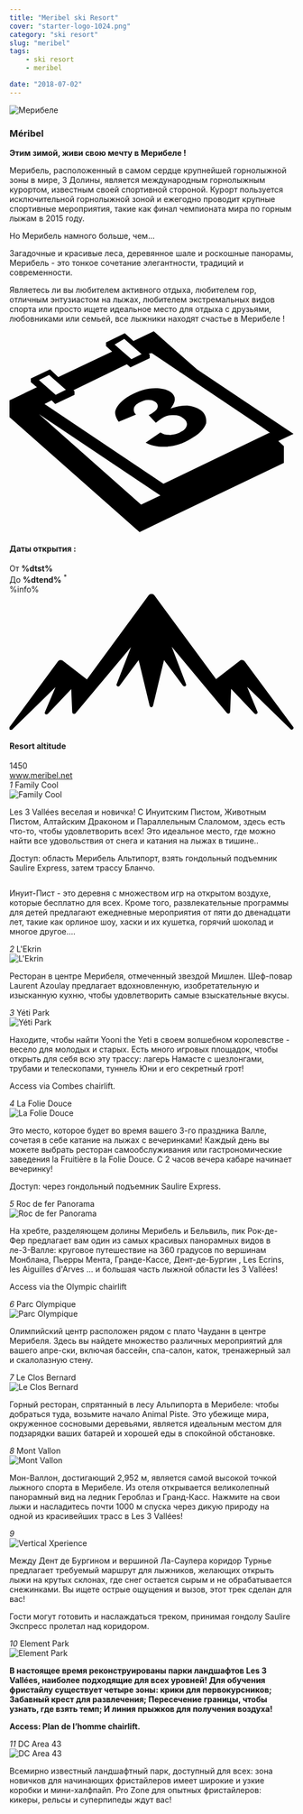 ```yaml
---
title: "Meribel ski Resort"
cover: "starter-logo-1024.png"
category: "ski resort"
slug: "meribel"
tags:
    - ski resort
    - meribel

date: "2018-07-02"
---
```


<div class="edito-wrapper station"><div class="banner-station">
<div class="banner-station-logo">
   <img src="%HOST%/dist/resortfiles/meribel.png" alt="Мерибеле">
</div>
</div>
<h3 class="main-title-1 h-margin-bottom-0">Méribel</h1>
<div class="rich-text">
   <p><strong>Этим зимой, живи свою мечту в Мерибеле !</strong></p>
<p>Мерибель, расположенный в самом сердце крупнейшей горнолыжной зоны в мире, 3 Долины, является международным горнолыжным курортом, известным своей спортивной стороной. Курорт пользуется исключительной горнолыжной зоной и ежегодно проводит крупные спортивные мероприятия, такие как финал чемпионата мира по горным лыжам в 2015 году. </p>
  <p> Но Мерибель намного больше, чем...</p>
<p>Загадочные и красивые леса, деревянное шале и роскошные панорамы, Мерибель - это тонкое сочетание элегантности, традиций и современности.</p>
<p>Являетесь ли вы любителем активного отдыха, любителем гор, отличным энтузиастом на лыжах, любителем экстремальных видов спорта или просто ищете идеальное место для отдыха с друзьями, любовниками или семьей, все лыжники находят счастье в Мерибеле !</p>
</div>
<div class="grid center">
   <div class="col-6">
   <i class="icon icon-date icon-55">
  <svg xmlns="http://www.w3.org/2000/svg" viewBox="0 0 55.9 39.6"><path d="M37.6 15.5c-.7-.5-1.6-.8-2.6-.9-1.1 0-2.2.2-3.3.6 1.1-1.4 1.1-2.4.1-3.2-.7-.5-1.7-.8-3.1-.8-1.6 0-3.3.5-4.9 1.4-.9.5-1.7 1.1-2.2 1.7-.5.6-.8 1.2-.8 1.7s.2 1.1.7 1.8l3.4-1.4c-.4-.4-.5-.8-.4-1.3.1-.4.5-.8 1.1-1.1.6-.3 1.1-.5 1.7-.5.6 0 1 .1 1.4.4.4.3.6.7.4 1.2-.2.5-.8.9-1.7 1.4l1.4 1.5c.5-.4.9-.7 1.4-1 .6-.4 1.3-.5 2.1-.5s1.4.2 1.9.6c.6.4.8.9.7 1.4-.1.5-.5 1-1.2 1.3-.6.4-1.3.5-2 .6-.7 0-1.4-.1-2-.5l-2.9 2c1.1.6 2.5.9 4.1.8 1.6-.1 3.2-.6 4.7-1.5 1.6-.9 2.7-1.9 3.1-3.1.1-.9-.1-1.9-1.1-2.6z"></path><path d="M52.9 21.6l3-1.4-19-12.7L28.4 0l-4 1.9L22.7.4 19 2.2v.7L20.2 4 9.6 9 8 7.5 4.2 9.3v.7l1.2 1L0 13.6v3.3l25.6 22.6L54 25.9v-3.3l-1.1-1zM22.6 1.5l.9.8L26 4.5l-2 1-2.4-2.1-.9-.8 1.9-1.1zM7.8 8.6l.9.8 2.4 2.1-2 1-2.4-2.1-.9-.8 2-1zm18.1 25.5L5.8 16.3l23.9 16-3.8 1.8zM51.1 20L30.3 30 6.9 14.3l1.4-.7.7.7 3.8-1.8v-.7l-.2-.2 10.5-5.1.7.6 3.8-1.8v-.7l-.2-.2.6-.1 21.6 14.5 1.7 1.2h-.2z"></path></svg>   </i>
   <h4 class="main-title-3 h-uppercase center h-fz-16">Даты открытия :</h4>
   <div class="opening-dates">
                     От <strong>%dtst%</strong> <br/>
                     До <strong>%dtend%</strong> <sup className="blue">*</sup>
     </div>
     %info%
   </div>
   <div class="col-6">
   <i class="icon icon-mountain icon-55">
  <svg xmlns="http://www.w3.org/2000/svg" viewBox="0 0 85.1 40.7"><path d="M23.2 25.6L41.7.4c.2-.3.5-.4.9-.4.3 0 .6.1.8.4l18.5 25.1L69 20c.2-.2.5-.3.8-.2.3 0 .5.2.7.4L85 39.8c.2.2.1.5-.1.7-.2.2-.5.2-.7 0l-13-12.7 3.1 7.5c.1.2 0 .5-.2.6-.2.1-.5.1-.7-.1l-7-7.4-.3 6.9c0 .2-.1.4-.4.5-.2.1-.4 0-.6-.2L48.6 15.8 52.9 27c.1.2 0 .5-.2.6-.2.1-.5.1-.7-.1l-5.7-7.7L43 33.5c-.1.2-.3.4-.5.4s-.4-.2-.5-.4l-3.3-13.7-5.7 7.7c-.2.2-.4.3-.7.1-.2-.1-.3-.4-.2-.6l4.3-11.1-16.6 19.8c-.1.2-.4.2-.6.2-.2-.1-.3-.2-.4-.5l-.3-6.9-7 7.4c-.2.2-.5.2-.7.1-.2-.1-.3-.4-.2-.6l3.2-7.5-13 12.7c-.2.2-.5.2-.7 0-.2-.2-.2-.5-.1-.7l14.5-19.7c.2-.2.4-.4.7-.4.3 0 .6 0 .8.2l7.2 5.6z"></path></svg>   </i>
   <h4 class="main-title-3 h-uppercase center h-fz-16">Resort altitude</h4>
   1450
   </div>
</div>
<a rel="nofollow" href="http://www.meribel.net" class="btn btn-blue" target="_blank">www.meribel.net</a>

<div class="poi-anchor-title" id="marker_10">
<em>1</em> Family Cool
</div>
<div class="o-actu fullWidth">
   <div class="grid-noGutter-equalHeight_sm-1">
 <div class="col">
<img src="%HOST%/dist/resortfiles/meribel-familycool.jpg" alt="Family Cool">
 </div>
   <div class="col">
<div class="pl2 rich-text">
   <p>Les 3 Vallées веселая и новичка! С Инуитским Пистом, Животным Пистом, Алтайским Драконом и Параллельным Слаломом, здесь есть что-то, чтобы удовлетворить всех! Это идеальное место, где можно найти все удовольствия от снега и катания на лыжах в тишине..</p>

<p>Доступ: область Мерибель Альтипорт, взять гондольный подъемник Saulire Express, затем трассу Бланчо.</p>
</div>
</div>
</div>
</div>

 <div class="o-actu fullWidth">
 <div class="grid-noGutter-equalHeight-reverse_sm-1">
<div class="col">
<img src="%HOST%/dist/resortfiles/meribel-lesinuits.jpg" alt="">
</div>
<div class="col">
   <div class="pl2 rich-text">
   <p>Инуит-Пист - это деревня с множеством игр на открытом воздухе, которые бесплатно для всех. Кроме того, развлекательные программы для детей предлагают ежедневные мероприятия от пяти до двенадцати лет, такие как орлиное шоу, хаски и их кушетка, горячий шоколад и многое другое….</p>
   </div>
</div>
   </div>
   </div>
<div class="poi-anchor-title" id="marker_19">
<em>2</em> L'Ekrin
</div>

<div class="o-actu fullWidth">
   <div class="grid-noGutter-equalHeight_sm-1">
 <div class="col">
<img src="%HOST%/dist/resortfiles/meribel-lekrin.jpg" alt="L'Ekrin">
 </div>
   <div class="col">
<div class="pl2 rich-text">
   <p>Ресторан в центре Мерибеля, отмеченный звездой Мишлен. Шеф-повар Laurent Azoulay предлагает вдохновленную, изобретательную и изысканную кухню, чтобы удовлетворить самые взыскательные вкусы.</p>
</div>
</div>
</div>
</div>

<div class="poi-anchor-title" id="marker_20">
<em>3</em> Yéti Park
</div>
<div class="o-actu fullWidth">
   <div class="grid-noGutter-equalHeight_sm-1">
 <div class="col">
<img src="%HOST%/dist/resortfiles/meribel-yp.jpg" alt="Yéti Park">
 </div>
   <div class="col">
<div class="pl2 rich-text">
   <p>Находите, чтобы найти Yooni the Yeti в своем волшебном королевстве - весело для молодых и старых. Есть много игровых площадок, чтобы открыть для себя всю эту трассу: лагерь Намасте с шезлонгами, трубами и телескопами, туннель Юни и его секретный грот!</p>

<p>Access via Combes chairlift.</p>
</div>
</div>
</div>
</div>

<div class="poi-anchor-title" id="marker_21">
<em>4</em> La Folie Douce
</div>

<div class="o-actu fullWidth">
   <div class="grid-noGutter-equalHeight_sm-1">
 <div class="col">
<img src="%HOST%/dist/resortfiles/meribel-fd.jpg" alt="La Folie Douce">
 </div>
   <div class="col">
<div class="pl2 rich-text">
   <p>Это место, которое будет во время вашего 3-го праздника Валле, сочетая в себе катание на лыжах с вечеринками! Каждый день вы можете выбрать ресторан самообслуживания или гастрономические заведения la Fruitière в la Folie Douce. С 2 часов вечера кабаре начинает вечеринку! </p>
   <p> Доступ: через гондольный подъемник Saulire Express.</p>
</div>
</div>
</div>
</div>

<div class="poi-anchor-title" id="marker_22">
<em>5</em> Roc de fer Panorama
</div>

<div class="o-actu fullWidth">
   <div class="grid-noGutter-equalHeight_sm-1">
 <div class="col">
<img src="%HOST%/dist/resortfiles/meribel-roc.jpg" alt="Roc de fer Panorama">
 </div>
   <div class="col">
<div class="pl2 rich-text">
   <p>На хребте, разделяющем долины Мерибель и Бельвиль, пик Рок-де-Фер предлагает вам один из самых красивых панорамных видов в ле-3-Валле: круговое путешествие на 360 градусов по вершинам Монблана, Пьерры Мента, Гранде-Кассе, Дент-де-Бургин , Les Ecrins, les Aiguilles d'Arves ... и большая часть лыжной области les 3 Vallées!</p>

<p>Access via the Olympic chairlift</p>
</div>
</div>
</div>
</div>

<div class="poi-anchor-title" id="marker_23">
<em>6</em> Parc Olympique
</div>

<div class="o-actu fullWidth">
   <div class="grid-noGutter-equalHeight_sm-1">
 <div class="col">
<img src="%HOST%/dist/resortfiles/meribel-parco.jpg" alt="Parc Olympique">
 </div>
   <div class="col">
<div class="pl2 rich-text">
   <p>Олимпийский центр расположен рядом с плато Чауданн в центре Мерибеля. Здесь вы найдете множество различных мероприятий для вашего апре-ски, включая бассейн, спа-салон, каток, тренажерный зал и скалолазную стену.</p>
</div>
</div>
</div>
</div>

<div class="poi-anchor-title" id="marker_24">
<em>7</em> Le Clos Bernard
</div>

<div class="o-actu fullWidth">
   <div class="grid-noGutter-equalHeight_sm-1">
 <div class="col">
<img src="%HOST%/dist/resortfiles/meribel-cb.jpg" alt="Le Clos Bernard">
 </div>
   <div class="col">
<div class="pl2 rich-text">
   <p>Горный ресторан, спрятанный в лесу Альпипорта в Мерибеле: чтобы добраться туда, возьмите начало Animal Piste. Это убежище мира, окруженное сосновыми деревьями, является идеальным местом для подзарядки ваших батарей и хорошей еды в спокойной обстановке.</p>
</div>
</div>
</div>
</div>

<div class="poi-anchor-title" id="marker_25">
<em>8</em> Mont Vallon
</div>
<div class="o-actu fullWidth">
   <div class="grid-noGutter-equalHeight_sm-1">
 <div class="col">
<img src="%HOST%/dist/resortfiles/meribel-mv.jpg" alt="Mont Vallon">
 </div>
   <div class="col">
<div class="pl2 rich-text">
   <p>Мон-Валлон, достигающий 2,952 м, является самой высокой точкой лыжного спорта в Мерибеле. Из отеля открывается великолепный панорамный вид на ледник Героблаз и Гранд-Касс. Нажмите на свои лыжи и насладитесь почти 1000 м спуска через дикую природу на одной из красивейших трасс в Les 3 Vallées!</p>
</div>
</div>
</div>
</div>

<div class="poi-anchor-title" id="marker_26">
<em>9</em> 
</div>

<div class="grid-noGutter-equalHeight_sm-1">
  <div class="col">
 <img src="%HOST%/dist/resortfiles/meribel-db.jpg"
 alt="Vertical Xperience">
  </div>
  <div class="col">
 <div class="pl2 rich-text">
<p>Между Дент де Бургином и вершиной Ла-Саулера коридор Турнье предлагает требуемый маршрут для лыжников, желающих открыть лыжи на крутых склонах, где снег остается сырым и не обрабатывается снежинками. Вы ищете острые ощущения и вызов, этот трек сделан для вас!</p>
<p>Гости могут готовить и наслаждаться треком, принимая гондолу Saulire Экспресс пролетал над коридором.</p>
 </div>
  </div>
<div class="poi-anchor-title" id="marker_27">
<em>10</em> Element Park
</div>

<div class="o-actu fullWidth">
   <div class="grid-noGutter-equalHeight_sm-1">
 <div class="col">
<img src="%HOST%/dist/resortfiles/meribel-ep.jpg" alt="Element Park">
 </div>
   <div class="col">
<div class="pl2 rich-text">
   <p><strong>В настоящее время реконструированы парки ландшафтов Les 3 Vallées, наиболее подходящие для всех уровней! Для обучения фристайлу существует четыре зоны: крики для первокурсников; Забавный крест для развлечения; Пересечение границы, чтобы узнать, где взять темп; И линия прыжков для получения воздуха!</strong></p>

<p><strong>Access: Plan de l’homme chairlift.</strong></p>
</div>
</div>
</div>
</div>

<div class="poi-anchor-title" id="marker_28">
<em>11</em> DC Area 43
</div>

<div class="o-actu fullWidth">
   <div class="grid-noGutter-equalHeight_sm-1">
 <div class="col">
<img src="%HOST%/dist/resortfiles/meribel-da.jpg" alt="DC Area 43">
 </div>
   <div class="col">
<div class="pl2 rich-text">
   <p>Всемирно известный ландшафтный парк, доступный для всех: зона новичков для начинающих фристайлеров имеет широкие и узкие коробки и мини-халфпайп. Pro Zone для опытных фристайлеров: кикеры, рельсы и суперпипеды ждут вас!</p>
</div>
</div>
</div>
</div>
</div>
</div>